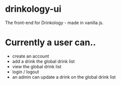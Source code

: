 # drinkology-ui
The front-end for Drinkology - made in vanilla js.

# Currently a user can..
- create an account
- add a drink the global drink list
- view the global drink list
- login / logout
- an admin can update a drink on the global drink list
